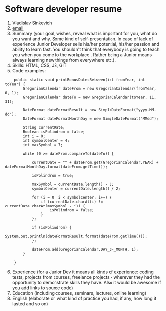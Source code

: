 # Software developer resume

1. Vladislav Sinkevich
2. [email](mailto:vlad.sinkevich@gmail.com)
3. Summary (your goal, wishes, reveal what is important for you, what do you want and why.
   Some kind of self-presentation. In case of lack of experience Junior Developer sells his/her potential, his/her passion and ability to learn fast. You shouldn't think that everybody is going to teach you when you come to the workplace . Rather being a Junior means always
   learning new things from everywhere etc.).
4. Skills: HTML, CSS, JS, GIT
5. Code examples:

```
	public static void printBonusDatesBetween(int fromYear, int toYear) {
		GregorianCalendar dateFrom = new GregorianCalendar(fromYear, 0, 1);
		GregorianCalendar dateTo = new GregorianCalendar(toYear, 11, 31);

		DateFormat dateFormatResult = new SimpleDateFormat("yyyy-MM-dd");
		DateFormat dateFormatMonthDay = new SimpleDateFormat("MMdd");

		String currentDate;
		Boolean isPolindrom = false;
		int i = 0;
		int symbolCenter = 4;
		int maxSymbol = 7;

		while (0 >= dateFrom.compareTo(dateTo)) {

			currentDate = "" + dateFrom.get(GregorianCalendar.YEAR) + dateFormatMonthDay.format(dateFrom.getTime());

			isPolindrom = true;

			maxSymbol = currentDate.length() - 1;
			symbolCenter = currentDate.length() / 2;

			for (i = 0; i < symbolCenter; i++) {
				if (currentDate.charAt(i) != currentDate.charAt(maxSymbol - i)) {
					isPolindrom = false;
				}
			};

			if (isPolindrom) {
				System.out.println(dateFormatResult.format(dateFrom.getTime()));
			};

			dateFrom.add(GregorianCalendar.DAY_OF_MONTH, 1);
		}

	}
```

6. Experience (for a Junior Dev it means all kinds of experience: coding tests, projects from courses,
   freelance projects - wherever they had the opportunity to demonstrate skills they have.
   Also it would be awesome if you add links to source code)
7. Education (including courses, seminars, lectures, online learning)
8. English (elaborate on what kind of practice you had, if any, how long it lasted and so on)

